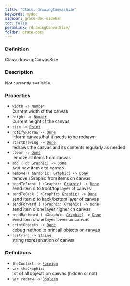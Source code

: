```yaml
---
title: "Class: drawingCanvasSize"
keywords: mydoc
sidebar: grace-doc-sidebar
toc: false
permalink: /drawingCanvasSize/
folder: grace-docs
---
```


### Definition
Class: drawingCanvasSize  

### Description
Not currently available...  

### Properties
  
- `width -> `[`Number`]({{site.baseurl}}/404)  
Current width of the canvas
- `height -> `[`Number`]({{site.baseurl}}/404)  
Current height of the canvas
- `size -> `[`Point`]({{site.baseurl}}/404)  
- `notifyRedraw -> `[`Done`]({{site.baseurl}}/404)  
Inform canvas that it needs to be redrawn
- `startDrawing -> `[`Done`]({{site.baseurl}}/404)  
redraws the canvas and its contents regularly as needed
- `clear -> `[`Done`]({{site.baseurl}}/404)  
remove all items from canvas
- `add ( d: `[`Graphic`](/grace-documentation/Graphic)`) -> `[`Done`]({{site.baseurl}}/404)  
Add new item d to canvas
- `remove ( aGraphic: `[`Graphic`](/grace-documentation/Graphic)`) -> `[`Done`]({{site.baseurl}}/404)  
remove aGraphic from items on canvas
- `sendToFront ( aGraphic: `[`Graphic`](/grace-documentation/Graphic)`) -> `[`Done`]({{site.baseurl}}/404)  
send item d to front/top layer of canvas
- `sendToBack ( aGraphic: `[`Graphic`](/grace-documentation/Graphic)`) -> `[`Done`]({{site.baseurl}}/404)  
send item d to back/bottom layer of canvas
- `sendForward ( aGraphic: `[`Graphic`](/grace-documentation/Graphic)`) -> `[`Done`]({{site.baseurl}}/404)  
send item d one layer higher on canvas
- `sendBackward ( aGraphic: `[`Graphic`](/grace-documentation/Graphic)`) -> `[`Done`]({{site.baseurl}}/404)  
send item d one layer lower on canvas
- `printObjects -> `[`Done`]({{site.baseurl}}/404)  
debug method to print all objects on canvas
- `asString -> `[`String`]({{site.baseurl}}/404)  
string representation of canvas

### Definitions
- `theContext -> `[`Foreign`](/grace-documentation/Foreign)  
- `var theGraphics`  
list of all objects on canvas (hidden or not)
- `var redraw -> `[`Boolean`]({{site.baseurl}}/404)  
